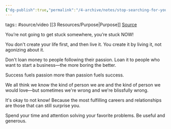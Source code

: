 ```yaml
---
{"dg-publish":true,"permalink":"/4-archive/notes/stop-searching-for-your-passion-terri-trespicio-te-dx-kc/"}
---
```


tags:: #source/video [[3 Resources/Purpose\|Purpose]]
[Source](https://www.youtube.com/watch?v=6MBaFL7sCb8)

You’re not going to get stuck somewhere, you’re stuck NOW!

You don't create your life first, and then live it. You create it by living it, not agonizing about it.

Don't loan money to people following their passion. Loan it to people who want to start a business—the more boring the better.

Success fuels passion more than passion fuels success.

We all think we know the kind of person we are and the kind of person we would love—but sometimes we're wrong and we're blissfully wrong.

It's okay to not know! Because the most fulfilling careers and relationships are those that can still surprise you.

Spend your time and attention solving your favorite problems.
Be useful and generous.